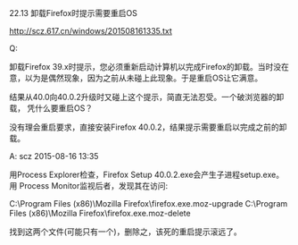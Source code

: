 22.13 卸载Firefox时提示需要重启OS

http://scz.617.cn/windows/201508161335.txt

Q:

卸载Firefox 39.x时提示，您必须重新启动计算机以完成Firefox的卸载。当时没在
意，以为是偶然现象，因为之前从未碰上此现象。于是重启OS让它满意。

结果从40.0向40.0.2升级时又碰上这个提示，简直无法忍受。一个破浏览器的卸载，
凭什么要重启OS？

没有理会重启要求，直接安装Firefox 40.0.2，结果提示需要重启以完成之前的卸载。

A: scz 2015-08-16 13:35

用Process Explorer检查，Firefox Setup 40.0.2.exe会产生子进程setup.exe。用
Process Monitor监视后者，发现其在访问:

C:\Program Files (x86)\Mozilla Firefox\firefox.exe.moz-upgrade
C:\Program Files (x86)\Mozilla Firefox\firefox.exe.moz-delete

找到这两个文件(可能只有一个)，删除之，该死的重启提示滚远了。